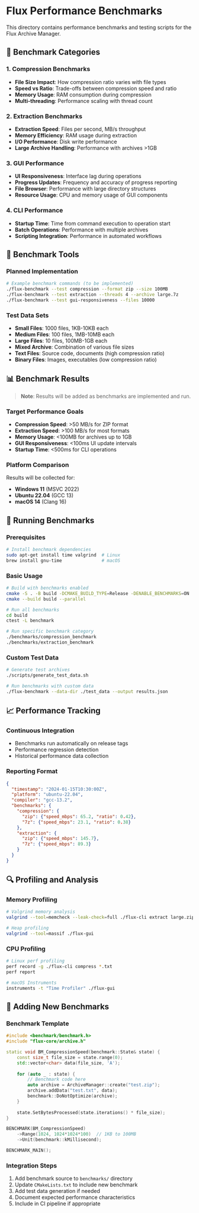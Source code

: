 # Flux Performance Benchmarks

This directory contains performance benchmarks and testing scripts for the Flux Archive Manager.

## 🎯 Benchmark Categories

### 1. **Compression Benchmarks**
- **File Size Impact**: How compression ratio varies with file types
- **Speed vs Ratio**: Trade-offs between compression speed and ratio
- **Memory Usage**: RAM consumption during compression
- **Multi-threading**: Performance scaling with thread count

### 2. **Extraction Benchmarks**
- **Extraction Speed**: Files per second, MB/s throughput
- **Memory Efficiency**: RAM usage during extraction
- **I/O Performance**: Disk write performance
- **Large Archive Handling**: Performance with archives >1GB

### 3. **GUI Performance**
- **UI Responsiveness**: Interface lag during operations
- **Progress Updates**: Frequency and accuracy of progress reporting
- **File Browser**: Performance with large directory structures
- **Resource Usage**: CPU and memory usage of GUI components

### 4. **CLI Performance**
- **Startup Time**: Time from command execution to operation start
- **Batch Operations**: Performance with multiple archives
- **Scripting Integration**: Performance in automated workflows

## 🔧 Benchmark Tools

### Planned Implementation
```bash
# Example benchmark commands (to be implemented)
./flux-benchmark --test compression --format zip --size 100MB
./flux-benchmark --test extraction --threads 4 --archive large.7z
./flux-benchmark --test gui-responsiveness --files 10000
```

### Test Data Sets
- **Small Files**: 1000 files, 1KB-10KB each
- **Medium Files**: 100 files, 1MB-10MB each  
- **Large Files**: 10 files, 100MB-1GB each
- **Mixed Archive**: Combination of various file sizes
- **Text Files**: Source code, documents (high compression ratio)
- **Binary Files**: Images, executables (low compression ratio)

## 📊 Benchmark Results

> **Note**: Results will be added as benchmarks are implemented and run.

### Target Performance Goals
- **Compression Speed**: >50 MB/s for ZIP format
- **Extraction Speed**: >100 MB/s for most formats
- **Memory Usage**: <100MB for archives up to 1GB
- **GUI Responsiveness**: <100ms UI update intervals
- **Startup Time**: <500ms for CLI operations

### Platform Comparison
Results will be collected for:
- **Windows 11** (MSVC 2022)
- **Ubuntu 22.04** (GCC 13)
- **macOS 14** (Clang 16)

## 🚀 Running Benchmarks

### Prerequisites
```bash
# Install benchmark dependencies
sudo apt-get install time valgrind  # Linux
brew install gnu-time               # macOS
```

### Basic Usage
```bash
# Build with benchmarks enabled
cmake -S . -B build -DCMAKE_BUILD_TYPE=Release -DENABLE_BENCHMARKS=ON
cmake --build build --parallel

# Run all benchmarks
cd build
ctest -L benchmark

# Run specific benchmark category
./benchmarks/compression_benchmark
./benchmarks/extraction_benchmark
```

### Custom Test Data
```bash
# Generate test archives
./scripts/generate_test_data.sh

# Run benchmarks with custom data
./flux-benchmark --data-dir ./test_data --output results.json
```

## 📈 Performance Tracking

### Continuous Integration
- Benchmarks run automatically on release tags
- Performance regression detection
- Historical performance data collection

### Reporting Format
```json
{
  "timestamp": "2024-01-15T10:30:00Z",
  "platform": "ubuntu-22.04",
  "compiler": "gcc-13.2",
  "benchmarks": {
    "compression": {
      "zip": {"speed_mbps": 65.2, "ratio": 0.42},
      "7z": {"speed_mbps": 23.1, "ratio": 0.38}
    },
    "extraction": {
      "zip": {"speed_mbps": 145.7},
      "7z": {"speed_mbps": 89.3}
    }
  }
}
```

## 🔍 Profiling and Analysis

### Memory Profiling
```bash
# Valgrind memory analysis
valgrind --tool=memcheck --leak-check=full ./flux-cli extract large.zip

# Heap profiling
valgrind --tool=massif ./flux-gui
```

### CPU Profiling
```bash
# Linux perf profiling
perf record -g ./flux-cli compress *.txt
perf report

# macOS Instruments
instruments -t "Time Profiler" ./flux-gui
```

## 📝 Adding New Benchmarks

### Benchmark Template
```cpp
#include <benchmark/benchmark.h>
#include "flux-core/archive.h"

static void BM_CompressionSpeed(benchmark::State& state) {
    const size_t file_size = state.range(0);
    std::vector<char> data(file_size, 'A');
    
    for (auto _ : state) {
        // Benchmark code here
        auto archive = ArchiveManager::create("test.zip");
        archive.addData("test.txt", data);
        benchmark::DoNotOptimize(archive);
    }
    
    state.SetBytesProcessed(state.iterations() * file_size);
}

BENCHMARK(BM_CompressionSpeed)
    ->Range(1024, 1024*1024*100)  // 1KB to 100MB
    ->Unit(benchmark::kMillisecond);

BENCHMARK_MAIN();
```

### Integration Steps
1. Add benchmark source to `benchmarks/` directory
2. Update `CMakeLists.txt` to include new benchmark
3. Add test data generation if needed
4. Document expected performance characteristics
5. Include in CI pipeline if appropriate

